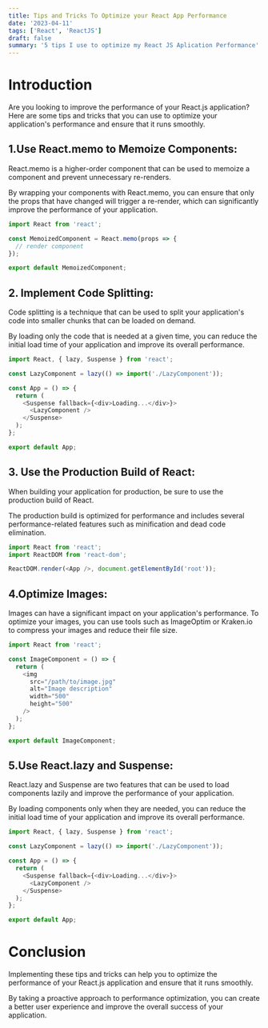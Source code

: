 ```yaml
---
title: Tips and Tricks To Optimize your React App Performance
date: '2023-04-11'
tags: ['React', 'ReactJS']
draft: false
summary: '5 tips I use to optimize my React JS Aplication Performance'
---
```



# Introduction

Are you looking to improve the performance of your React.js application? Here are some tips and tricks that you can use to optimize your application's performance and ensure that it runs smoothly.

## 1.Use React.memo to Memoize Components:

React.memo is a higher-order component that can be used to memoize a component and prevent unnecessary re-renders. 

By wrapping your components with React.memo, you can ensure that only the props that have changed will trigger a re-render, which can significantly improve the performance of your application.

```Javascript
import React from 'react';

const MemoizedComponent = React.memo(props => {
  // render component
});

export default MemoizedComponent;
```


## 2. Implement Code Splitting:

Code splitting is a technique that can be used to split your application's code into smaller chunks that can be loaded on demand.

By loading only the code that is needed at a given time, you can reduce the initial load time of your application and improve its overall performance.

``` Javascript
import React, { lazy, Suspense } from 'react';

const LazyComponent = lazy(() => import('./LazyComponent'));

const App = () => {
  return (
    <Suspense fallback={<div>Loading...</div>}>
      <LazyComponent />
    </Suspense>
  );
};

export default App;
```


## 3. Use the Production Build of React:
When building your application for production, be sure to use the production build of React. 

The production build is optimized for performance and includes several performance-related features such as minification and dead code elimination.

```Javascript
import React from 'react';
import ReactDOM from 'react-dom';

ReactDOM.render(<App />, document.getElementById('root'));
```


## 4.Optimize Images: 

Images can have a significant impact on your application's performance. To optimize your images, you can use tools such as ImageOptim or Kraken.io to compress your images and reduce their file size.

```Javascript
import React from 'react';

const ImageComponent = () => {
  return (
    <img
      src="/path/to/image.jpg"
      alt="Image description"
      width="500"
      height="500"
    />
  );
};

export default ImageComponent;
```


## 5.Use React.lazy and Suspense:
React.lazy and Suspense are two features that can be used to load components lazily and improve the performance of your application. 

By loading components only when they are needed, you can reduce the initial load time of your application and improve its overall performance.

```Javascript
import React, { lazy, Suspense } from 'react';

const LazyComponent = lazy(() => import('./LazyComponent'));

const App = () => {
  return (
    <Suspense fallback={<div>Loading...</div>}>
      <LazyComponent />
    </Suspense>
  );
};

export default App;
```

# Conclusion
Implementing these tips and tricks can help you to optimize the performance of your React.js application and ensure that it runs smoothly.

By taking a proactive approach to performance optimization, you can create a better user experience and improve the overall success of your application.




​


